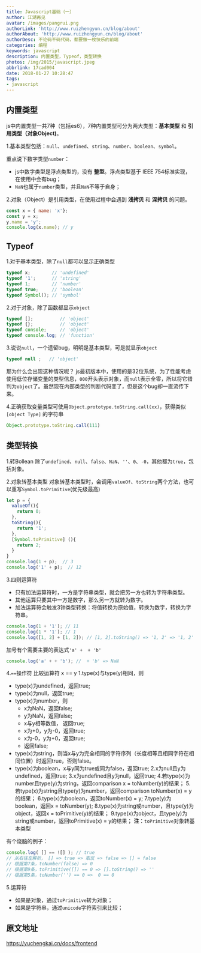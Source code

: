 ```yaml
---
title: Javascript基础（一）
author: 江湖再见
avatar: /images/pangrui.png
authorLink: 'http://www.ruizhengyun.cn/blog/about'
authorAbout: 'http://www.ruizhengyun.cn/blog/about'
authorDesc: 不论码不码代码，都要做一枚快乐的前端
categories: 编程
keywords: javascript
description: 内置类型，Typeof，类型转换
photos: /img/2015/javascript.jpeg
abbrlink: 17cad004
date: 2018-01-27 10:28:47
tags:
- javascript
---
```


## 内置类型
js中内置类型一共7种（包括es6），7种内置类型可分为两大类型：**基本类型** 和 **引用类型（对象Object)**。

1.基本类型包括：`null`、`undefined`、`string`、`number`、`boolean`、`symbol`。

重点说下数字类型`number`：
- js中数字类型是浮点类型的，没有 **整型**。浮点类型基于 IEEE 754标准实现，在使用中会有bug；
- `NaN`也属于`number`类型，并且`NaN`不等于自身；

2.对象（Object）是引用类型，在使用过程中会遇到 **浅拷贝** 和 **深拷贝** 的问题。

```javascript
const x = { name: 'x'};
const y = x;
y.name = 'y';
console.log(x.name); // y
```

## Typeof

1.对于基本类型，除了`null`都可以显示正确类型

```javascript
typeof x;        // 'undefined'
typeof '1';      // 'string'
typeof 1;        // 'number'
typeof true;     // 'boolean'
typeof Symbol(); // 'symbol'
```

2.对于对象，除了函数都显示`object`

```javascript
typeof [];          // 'object'
typeof {};          // 'object'
typeof console;     // 'object'
typeof console.log; // 'function'
```

3.说说`null`，一个遗留bug，明明是基本类型，可是就显示`object`

```javascript
typeof null ;   // 'object'
```
那为什么会出现这种情况呢？
js最初版本中，使用的是32位系统，为了性能考虑使用低位存储变量的类型信息，`000`开头表示对象，而`null`表示全零，所以将它错判为`object`了。虽然现在内部类型的判断代码变了，但是这个bug却一直流传下来。

4.正确获取变量类型可使用`Object.prototype.toString.call(xx)`，获得类似 `[object Type]` 的字符串

```javascript
Object.prototype.toString.call(111)
```


## 类型转换
1.转Bollean
除了`undefined`、`null`、`false`、`NaN`、`''`、`0`、`-0`，其他都为`true`，包括对象。

2.对象转基本类型
对象转基本类型时，会调用`valueOf`、`toString`两个方法，也可以重写`Symbol.toPrimitive`(优先级最高)

```javascript
let p = {
  valueOf(){
    return 0;
  },
  toString(){
    return '1';
  },
  [Symbol.toPrimitive] (){
    return 2;
  }
}
console.log(1 + p);  // 3
console.log('1' + p);  // 12
```


3.四则运算符
- 只有加法运算符时，一方是字符串类型，就会把另一方也转为字符串类型。
- 其他运算只要其中一方是数字，那么另一方就转为数字。
- 加法运算符会触发3钟类型转换：将值转换为原始值，转换为数字，转换为字符串。

```javascript
console.log(1 + '1'); // 11
console.log(1 * '1'); // 1
console.log([1, 2] + [1, 2]); // [1, 2].toString() => '1, 2' => '1, 2' + '2, 1' => '1, 22, 1'
```
加号有个需要主要的表达式`'a' +  + 'b'`

```javascript
console.log('a' + + 'b'); //  + 'b' => NaN
```


4.`==`操作符
比较运算符 x == y
1.type(x)与type(y)相同，则
  - type(x)为undefined，返回true;
  - type(x)为null，返回true;
  - type(x)为number，则
      - x为NaN，返回false;
      - y为NaN，返回false;
      - x与y相等数值， 返回true;
      - x为+0，y为-0，返回true;
      - x为-0，y为+0，返回true;
      - 返回false;
  - type(x)为string，则当x与y为完全相同的字符序列（长度相等且相同字符在相同位置）时返回true，否则false。
  - type(x)为boolean，x与y同为true或同为false，返回true;
2.x为null且y为undefined，返回true;
3.x为undefined且y为null，返回true;
4.若type(x)为number且type(y)为string，返回comparison x = toNumber(y)的结果；
5.若type(x)为string且type(y)为number，返回comparison toNumber(x) = y的结果；
6.type(x)为boolean，返回toNumber(x) = y;
7.type(y)为boolean，返回x = toNumber(y);
8.type(x)为string或number，且type(y)为object，返回x = toPrimitive(y)的结果；
9.type(x)为object，且type(y)为string或number，返回toPrimitive(x) = y的结果；
**注**：`toPrimitive`对象转基本类型

有个烧脑的例子：

```javascript
console.log( [] == ![] ); // true
// 从右往左解析， [] => true => 取反 => false => [] = false
// 根据第7条，toNumber(false) => 0
// 根据第9条，toPrimitive([]) == 0 => [].toString() => ''
// 根据第5条，toNumber('') == 0 =>  0 == 0
```

5.运算符
- 如果是对象，通过`toPrimitive`转为对象；
- 如果是字符串，通过`unicode`字符索引来比较；



## 原文地址
https://yuchengkai.cn/docs/frontend